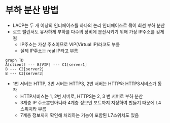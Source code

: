 # 부하 분산 방법
- LACP는 두 개 이상의 인터페이스를 하나의 논리 인터페이스로 묶어 회선 부하 분산
- 로드 밸런서도 유사하게 부하를 다수의 장비에 분산시키기 위해 가상 IP주소를 갖게 됨
	- IP주소는 가상 주소이므로 VIP(Virtual IP)라고도 부름
	- 실제 IP주소는 real IP라고 부름

```mermaid
graph TD
A[client] --- B[VIP] --- C1[server1]
B --- C2[server2]
B --- C3[server3]
```

- 1번 서버는 HTTP, 3번 서버는 HTTPS, 2번 서버는 HTTP와 HTTPS서비스가 동작
	- HTTP서비스는 1, 2번 서버로, HTTPS는 2, 3 번 서버로 부하 분산
	- 3계층 IP 주소뿐만아니라 4계층 정보인 포트까지 지정하여 만들기 때문에 L4 스위치라 부름
	- 7계층 정보까지 확인해 처리하는 기능이 포함된 L7스위치도 있음
